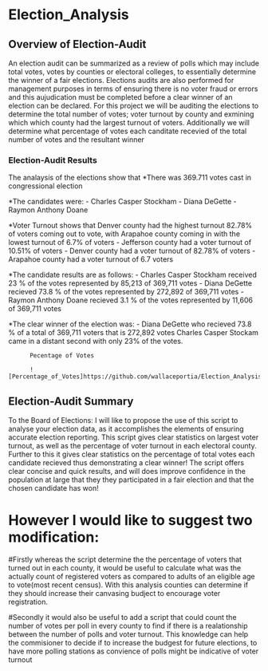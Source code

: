 # Election_Analysis

## Overview of Election-Audit

An election audit can be summarized as a review of polls which may include total votes, votes by counties or electoral colleges, to essentially determine the winner of a fair elections. Elections audits are also performed for management purposes in terms of ensuring there is no voter fraud or errors and this aujudication must be completed before a clear winner of an election can be declared. For this project we will be auditing the elections to determine the total number of votes; voter turnout by county and exmining which which county had the largest turnout of voters. Additionally we will determine what percentage of votes each canditate recevied of the total number of votes and the resultant winner 

### Election-Audit Results
The analaysis of the elections show that
  *There was 369.711 votes cast in congressional election
  
  *The candidates were:
    - Charles Casper Stockham
    - Diana DeGette
    - Raymon Anthony Doane
    
  *Voter Turnout shows that Denver county had the highest turnout 82.78% of voters coming out to vote, with Arapahoe county coming in with the lowest turnout of 6.7% of voters
    - Jefferson county had a voter turnout of 10.51% of voters
    - Denver county had a voter turnout of 82.78% of voters
    - Arapahoe county had a voter turnout of 6.7 voters
   
    
    
  *The candidate results are as follows:
    - Charles Casper Stockham received 23 % of the votes represented by 85,213 of 369,711 votes
    - Diana DeGette recieved 73.8 % of the votes represented by 272,892 of 369,711 votes
    - Raymon Anthony Doane recieved 3.1 % of the votes represented by 11,606 of 369,711 votes
    
  *The clear winner of the election was:
    - Diana DeGette who recieved 73.8 % of a total of 369,711 voters that is 272,892 votes
   Charles Casper Stockam came in a distant second with only 23% of the votes.
          
          Pecentage of Votes
          
          ![Percentage_of_Votes]https://github.com/wallaceportia/Election_Analysis/commit/c09e8f78f58698d13c3e7430b3006775410498a5

## Election-Audit Summary

To the Board of Elections: I will like to propose the use of this script to analyse your election data, as it accomplishes the elements of ensuring accurate election reporting. This script gives clear statistics on largest voter turnout, as well as the percentage of voter turnout in each electoral county.  Further to this it gives clear statistics on the percentage of total votes each candidate recieved thus demonstrating a clear winner! The script offers clear concise and quick results, and will does improve confidence in the population at large that they they participated in a fair election and that the chosen candidate has won!

# However I would like to suggest two modification:

  #Firstly whereas the script determine the the percentage of voters that turned out in each county, it would be useful to calculate what was the actually count of registered   voters as compared to adults of an eligible age to vote(most recent census). With this analysis counties can determine if they should increase their canvasing budject to encourage voter registration.   
  
  #Secondly it would also be useful to add a script that could count the number of votes per poll in every county to find if there is a realationship between the number of polls and voter turnout. This knowledge can help the commisioner to decide if to increase the budgest for future elections, to have more polling stations as convience of polls might be indicative of voter turnout
